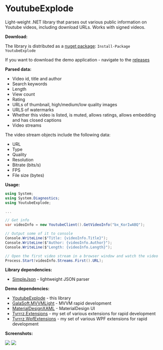 YoutubeExplode
===================


Light-weight .NET library that parses out various public information on Youtube videos, including download URLs. Works with signed videos.


**Download:**

The library is distributed as a [nuget package](https://www.nuget.org/packages/YoutubeExplode): `Install-Package YoutubeExplode`

If you want to download the demo application - navigate to the [releases](https://github.com/Tyrrrz/YoutubeExplode/releases)

**Parsed data:**

 - Video id, title and author
 - Search keywords
 - Length
 - View count
 - Rating
 - URLs of thumbnail, high/medium/low quality images
 - URLS of watermarks
 - Whether this video is listed, is muted, allows ratings, allows embedding and has closed captions
 - Video streams

The video stream objects include the following data:

 - URL
 - Type
 - Quality
 - Resolution
 - Bitrate (bits/s)
 - FPS
 - File size (bytes)

**Usage:**

```c#
using System;
using System.Diagnostics;
using YoutubeExplode;

...

// Get info
var videoInfo = new YoutubeClient().GetVideoInfo("bx_KorIwABQ");

// Output some of it to console
Console.WriteLine($"Title: {videoInfo.Title}");
Console.WriteLine($"Author: {videoInfo.Author}");
Console.WriteLine($"Length: {videoInfo.Length}");

// Open the first video stream in a browser window and watch the video
Process.Start(videoInfo.Streams.First().URL);

```

**Library dependencies:**
- [SimpleJson](https://github.com/facebook-csharp-sdk/simple-json) - lightweight JSON parser


**Demo dependencies:**

 - [YoutubeExplode](https://github.com/Tyrrrz/YoutubeExplode) - this library
 - [GalaSoft.MVVMLight](http://www.mvvmlight.net) - MVVM rapid development
 - [MaterialDesignXAML](https://github.com/ButchersBoy/MaterialDesignInXamlToolkit) - MaterialDesign UI
 - [Tyrrrz.Extensions](https://github.com/Tyrrrz/Extensions) - my set of various extensions for rapid development
 - [Tyrrrz.WpfExtensions](https://github.com/Tyrrrz/WpfExtensions) - my set of various WPF extensions for rapid development
 
**Screenshots:**

![](http://www.tyrrrz.me/projects/images/ytexplode_1.png)
![](http://www.tyrrrz.me/projects/images/ytexplode_2.png)